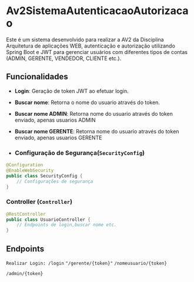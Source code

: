 # Av2SistemaAutenticacaoAutorizacao
Este é um sistema desenvolvido para realizar a AV2 da Disciplina Arquitetura de aplicações WEB, autenticação e autorização utilizando Spring Boot e JWT para gerenciar usuários com diferentes tipos de contas (ADMIN, GERENTE, VENDEDOR, CLIENTE etc.).

## Funcionalidades

- **Login**: Geração de token JWT ao efetuar login.
- **Buscar nome**: Retorna o nome do usuario através do token.
- **Buscar nome ADMIN**: Retorna nome do usuario através do token enviado, apenas usuarios ADMIN
- **Buscar nome GERENTE**: Retorna nome do usuario através do token enviado, apenas usuarios GERENTE

- ### Configuração de Segurança(`SecurityConfig`)

```java
@Configuration
@EnableWebSecurity
public class SecurityConfig {
    // Configurações de segurança
}
```
### Controller (`Controller`)
```java
@RestController
public class UsuarioController {
    // Endpoints de login,buscar nome etc.
}
```

## Endpoints
`Realizar Login: /login`
`"/gerente/{token}"`
`/nomeusuario/{token}`

`/admin/{token}`
